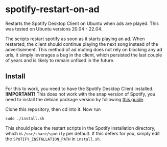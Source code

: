 # spotify-restart-on-ad
Restarts the Spotify Desktop Client on Ubuntu when ads are played. This was tested on Ubuntu versions 20.04 - 22.04.

The scripts restart spotify as soon as it starts playing an ad. When restarted, the client should continue playing the next song instead of the advertisement. This method of ad muting does not rely on blocking any ad urls, it simply leverages a bug in the client, which persisted the last couple of years and is likely to remain unfixed in the future.

## Install

For this to work, you need to have the Spotify Desktop Client installed. **!IMPORTANT!** This does not work with the snap version of Spotify, you need to install the debian package version by following [this guide](https://www.spotify.com/us/download/linux/).

Clone this repository, then cd into it. Now run 
```
sudo ./install.sh
```

This should place the restart scripts in the Spotify installation directory, which is `/usr/share/spotify` per default. If this defers for you, simply edit the `SPOTIFY_INSTALLATION_PATH` in `install.sh`.
